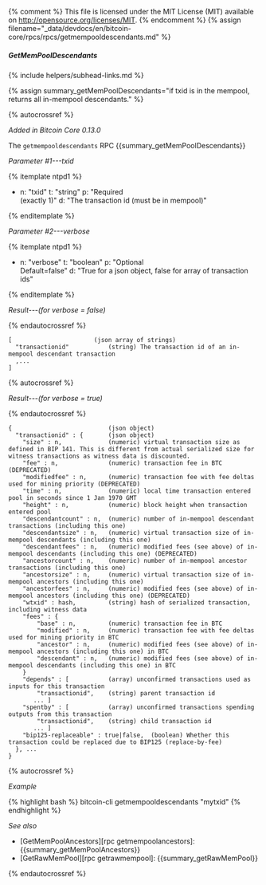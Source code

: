 {% comment %}
This file is licensed under the MIT License (MIT) available on
http://opensource.org/licenses/MIT.
{% endcomment %}
{% assign filename="_data/devdocs/en/bitcoin-core/rpcs/rpcs/getmempooldescendants.md" %}

##### GetMemPoolDescendants
{% include helpers/subhead-links.md %}

{% assign summary_getMemPoolDescendants="if txid is in the mempool, returns all in-mempool descendants." %}

{% autocrossref %}

*Added in Bitcoin Core 0.13.0*

The `getmempooldescendants` RPC {{summary_getMemPoolDescendants}}

*Parameter #1---txid*

{% itemplate ntpd1 %}
- n: "txid"
  t: "string"
  p: "Required<br>(exactly 1)"
  d: "The transaction id (must be in mempool)"

{% enditemplate %}

*Parameter #2---verbose*

{% itemplate ntpd1 %}
- n: "verbose"
  t: "boolean"
  p: "Optional<br>Default=false"
  d: "True for a json object, false for array of transaction ids"

{% enditemplate %}

*Result---(for verbose = false)*

{% endautocrossref %}

    [                       (json array of strings)
      "transactionid"           (string) The transaction id of an in-mempool descendant transaction
      ,...
    ]

{% autocrossref %}

*Result---(for verbose = true)*

{% endautocrossref %}

    {                           (json object)
      "transactionid" : {       (json object)
        "size" : n,             (numeric) virtual transaction size as defined in BIP 141. This is different from actual serialized size for witness transactions as witness data is discounted.
        "fee" : n,              (numeric) transaction fee in BTC (DEPRECATED)
        "modifiedfee" : n,      (numeric) transaction fee with fee deltas used for mining priority (DEPRECATED)
        "time" : n,             (numeric) local time transaction entered pool in seconds since 1 Jan 1970 GMT
        "height" : n,           (numeric) block height when transaction entered pool
        "descendantcount" : n,  (numeric) number of in-mempool descendant transactions (including this one)
        "descendantsize" : n,   (numeric) virtual transaction size of in-mempool descendants (including this one)
        "descendantfees" : n,   (numeric) modified fees (see above) of in-mempool descendants (including this one) (DEPRECATED)
        "ancestorcount" : n,    (numeric) number of in-mempool ancestor transactions (including this one)
        "ancestorsize" : n,     (numeric) virtual transaction size of in-mempool ancestors (including this one)
        "ancestorfees" : n,     (numeric) modified fees (see above) of in-mempool ancestors (including this one) (DEPRECATED)
        "wtxid" : hash,         (string) hash of serialized transaction, including witness data
        "fees" : {
            "base" : n,         (numeric) transaction fee in BTC
            "modified" : n,     (numeric) transaction fee with fee deltas used for mining priority in BTC
            "ancestor" : n,     (numeric) modified fees (see above) of in-mempool ancestors (including this one) in BTC
            "descendant" : n,   (numeric) modified fees (see above) of in-mempool descendants (including this one) in BTC
        }
        "depends" : [           (array) unconfirmed transactions used as inputs for this transaction
            "transactionid",    (string) parent transaction id
           ... ]
        "spentby" : [           (array) unconfirmed transactions spending outputs from this transaction
            "transactionid",    (string) child transaction id
           ... ]
        "bip125-replaceable" : true|false,  (boolean) Whether this transaction could be replaced due to BIP125 (replace-by-fee)
      }, ...
    }

{% autocrossref %}

*Example*

{% highlight bash %}
bitcoin-cli getmempooldescendants "mytxid"
{% endhighlight %}

*See also*

* [GetMemPoolAncestors][rpc getmempoolancestors]: {{summary_getMemPoolAncestors}}
* [GetRawMemPool][rpc getrawmempool]: {{summary_getRawMemPool}}

{% endautocrossref %}
